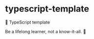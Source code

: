 # typescript-template

🐢 TypeScript template

<!-- INSPIRATIONAL_QUOTE_START -->
Be a lifelong learner, not a know-it-all.
🐯
<!-- INSPIRATIONAL_QUOTE_END -->
